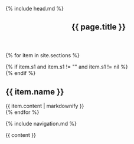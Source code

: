 <!DOCTYPE html>
<html lang="en">

<head>

  {% include head.md %}

</head>

<body>

  <header class="masthead text-center">
    <div class="masthead-content">
      <div class="container">
        <h2 class="masthead-subheading"> {{ page.title }} </h2>
      </div>
    </div>
  </header>

  {% for item in site.sections %}
    <section>
      <div class="container">
        <div class="row align-items-center">
          {% if item.s1 and item.s1 != "" and item.s1 != nil %}
          <div class="{{ item.s1 }}">
            <div class="p-5">
              <img class="img-fluid rounded" src="{{ item.picture }}" alt="">
            </div>
          </div>
          {% endif %}
          <div class="{{ item.s2 }}">
            <div class="p-5">
              <h2 class="display-4">{{ item.name }}</h2>
              {{ item.content | markdownify }}
            </div>
          </div>
        </div>
      </div>
    </section>
  {% endfor %}

  {% include navigation.md %}
  <section>
    <div class="container">
      <div class="row align-items-center">
          <div class="col-lg-6 order-lg-1">
            <div class="p-5">
              {{ content }}
            </div>
          </div>
      </div>
    </div>
  </section>

  <!-- Bootstrap core JavaScript -->
  <script src="vendor/jquery/jquery.min.js"></script>
  <script src="vendor/bootstrap/js/bootstrap.bundle.min.js"></script>

</body>

</html>
